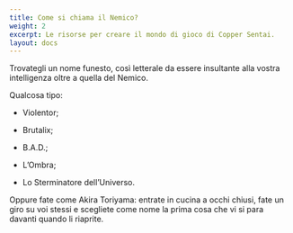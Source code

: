 ```yaml
---
title: Come si chiama il Nemico?
weight: 2
excerpt: Le risorse per creare il mondo di gioco di Copper Sentai.
layout: docs
---
```

Trovategli un nome funesto, così letterale da essere insultante alla vostra intelligenza oltre a quella del Nemico. 

Qualcosa tipo: 

*   Violentor; 

*   Brutalix; 

*   B.A.D.; 

*   L’Ombra; 

*   Lo Sterminatore dell’Universo. 

Oppure fate come Akira Toriyama: entrate in cucina a occhi chiusi, fate un giro su voi stessi e scegliete come nome la prima cosa che vi si para davanti quando li riaprite.
